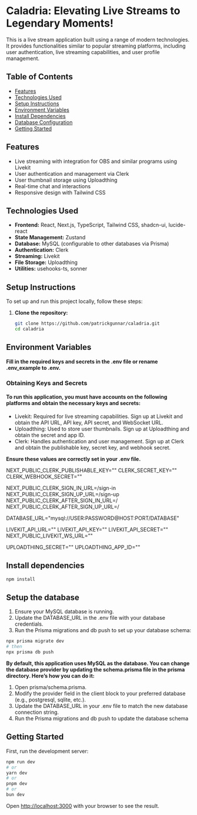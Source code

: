 # Caladria: Elevating Live Streams to Legendary Moments!

This is a live stream application built using a range of modern technologies. It provides functionalities similar to popular streaming platforms, including user authentication, live streaming capabilities, and user profile management.

## Table of Contents

- [Features](#features)
- [Technologies Used](#technologies-used)
- [Setup Instructions](#setup-instructions)
- [Environment Variables](#environment-variables)
- [Install Dependencies](#install-dependencies)
- [Database Configuration](#database-configuration)
- [Getting Started](#getting-started)

## Features

- Live streaming with integration for OBS and similar programs using Livekit
- User authentication and management via Clerk
- User thumbnail storage using Uploadthing
- Real-time chat and interactions
- Responsive design with Tailwind CSS

## Technologies Used

- **Frontend:** React, Next.js, TypeScript, Tailwind CSS, shadcn-ui, lucide-react
- **State Management:** Zustand
- **Database:** MySQL (configurable to other databases via Prisma)
- **Authentication:** Clerk
- **Streaming:** Livekit
- **File Storage:** Uploadthing
- **Utilities:** usehooks-ts, sonner

## Setup Instructions

To set up and run this project locally, follow these steps:

1. **Clone the repository:**
   ```sh
   git clone https://github.com/patrickgunnar/caladria.git
   cd caladria

## Environment Variables

**Fill in the required keys and secrets in the .env file or rename .env_example to .env.**

### Obtaining Keys and Secrets

#### To run this application, you must have accounts on the following platforms and obtain the necessary keys and secrets:

- Livekit: Required for live streaming capabilities. Sign up at Livekit and obtain the API URL, API key, API secret, and WebSocket URL.
- Uploadthing: Used to store user thumbnails. Sign up at Uploadthing and obtain the secret and app ID.
- Clerk: Handles authentication and user management. Sign up at Clerk and obtain the publishable key, secret key, and webhook secret.

**Ensure these values are correctly set in your .env file.**

NEXT_PUBLIC_CLERK_PUBLISHABLE_KEY=""
CLERK_SECRET_KEY=""
CLERK_WEBHOOK_SECRET=""

NEXT_PUBLIC_CLERK_SIGN_IN_URL=/sign-in
NEXT_PUBLIC_CLERK_SIGN_UP_URL=/sign-up
NEXT_PUBLIC_CLERK_AFTER_SIGN_IN_URL=/
NEXT_PUBLIC_CLERK_AFTER_SIGN_UP_URL=/

DATABASE_URL="mysql://USER:PASSWORD@HOST:PORT/DATABASE"

LIVEKIT_API_URL=""
LIVEKIT_API_KEY=""
LIVEKIT_API_SECRET=""
NEXT_PUBLIC_LIVEKIT_WS_URL=""

UPLOADTHING_SECRET=""
UPLOADTHING_APP_ID=""

## Install dependencies
```bash
npm install
```

## Setup the database

1. Ensure your MySQL database is running.
2. Update the DATABASE_URL in the .env file with your database credentials.
3. Run the Prisma migrations and db push to set up your database schema:

```bash
npx prisma migrate dev
# then
npx prisma db push
```

**By default, this application uses MySQL as the database. You can change the database provider by updating the schema.prisma file in the prisma directory. Here’s how you can do it:**

1. Open prisma/schema.prisma.
2. Modify the provider field in the client block to your preferred database (e.g., postgresql, sqlite, etc.).
3. Update the DATABASE_URL in your .env file to match the new database connection string.
4. Run the Prisma migrations and db push to update the database schema

## Getting Started

First, run the development server:

```bash
npm run dev
# or
yarn dev
# or
pnpm dev
# or
bun dev
```

Open [http://localhost:3000](http://localhost:3000) with your browser to see the result.
